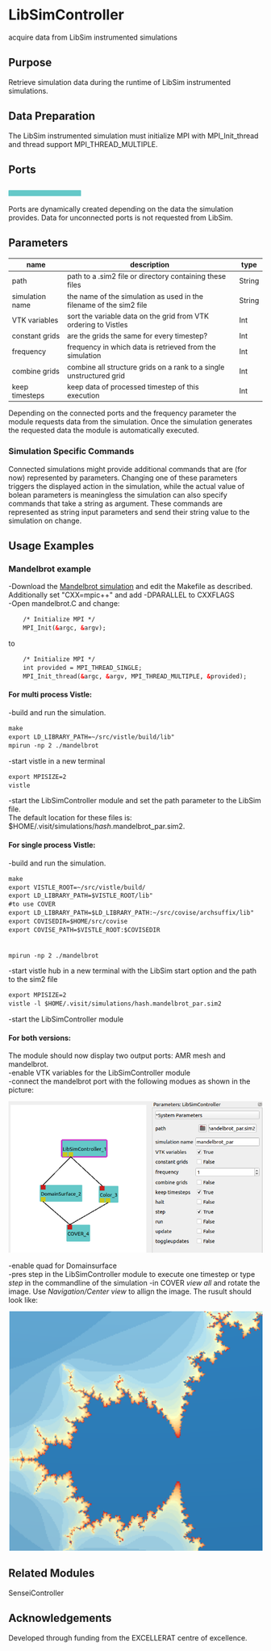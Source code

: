 
# LibSimController
acquire data from LibSim instrumented simulations

## Purpose

Retrieve simulation data during the runtime of LibSim instrumented simulations.

## Data Preparation
The LibSim instrumented simulation must initialize MPI with MPI_Init_thread and thread support MPI_THREAD_MULTIPLE.

## Ports


<svg width="102.8em" height="4.6em" >
<style>.text { font: normal 1.0em sans-serif;}tspan{ font: italic 1.0em sans-serif;}.moduleName{ font: bold 1.0em sans-serif;}</style>
<rect x="0em" y="0.8em" width="10.28em" height="3.0em" rx="0.1em" ry="0.1em" style="fill:#64c8c8ff;" />
<text x="0.2em" y="2.6500000000000004em" class="moduleName" >LibSimController</text></svg>

Ports are dynamically created depending on the data the simulation provides. Data for unconnected ports
is not requested from LibSim.


## Parameters
|name|description|type|
|-|-|-|
|path|path to a .sim2 file or directory containing these files|String|
|simulation name|the name of the simulation as used in the filename of the sim2 file |String|
|VTK variables|sort the variable data on the grid from VTK ordering to Vistles|Int|
|constant grids|are the grids the same for every timestep?|Int|
|frequency|frequency in which data is retrieved from the simulation|Int|
|combine grids|combine all structure grids on a rank to a single unstructured grid|Int|
|keep timesteps|keep data of processed timestep of this execution|Int|

Depending on the connected ports and the frequency parameter the module requests data from the simulation.
Once the simulation generates the requested data the module is automatically executed.

### Simulation Specific Commands
Connected simulations might provide additional commands that are (for now) represented by parameters. Changing one of these parameters triggers the displayed action in the simulation, while the actual value of bolean parameters is meaningless the simulation can also specify commands that take a string as argument. These commands are represented as string input parameters
and send their string value to the simulation on change.

## Usage Examples

### Mandelbrot example
-Download the [Mandelbrot simulation](https://www.visitusers.org/index.php?title=VisIt-tutorial-in-situ#Resources) and edit the Makefile as described. Additionally set "CXX=mpic++" and add -DPARALLEL to CXXFLAGS  
-Open mandelbrot.C and change:
```xml
    /* Initialize MPI */
    MPI_Init(&argc, &argv);
``` 
to
```xml
    /* Initialize MPI */
    int provided = MPI_THREAD_SINGLE;
    MPI_Init_thread(&argc, &argv, MPI_THREAD_MULTIPLE, &provided);
``` 
#### For multi process Vistle:
-build and run the simulation. 
```xml
make
export LD_LIBRARY_PATH=~/src/vistle/build/lib"
mpirun -np 2 ./mandelbrot
```

-start vistle in a new terminal
```xml
export MPISIZE=2
vistle
``` 
-start the LibSimController module and set the path parameter to the LibSim file.   
The default location for these files is:  
$HOME/.visit/simulations/*hash*.mandelbrot_par.sim2.  

#### For single process Vistle:
-build and run the simulation. 
```xml
make
export VISTLE_ROOT=~/src/vistle/build/
export LD_LIBRARY_PATH=$VISTLE_ROOT/lib"
#to use COVER
export LD_LIBRARY_PATH=$LD_LIBRARY_PATH:~/src/covise/archsuffix/lib"
export COVISEDIR=$HOME/src/covise
export COVISE_PATH=$VISTLE_ROOT:$COVISEDIR


mpirun -np 2 ./mandelbrot
```

-start vistle hub in a new terminal with the LibSim start option and the path to the sim2 file
```xml
export MPISIZE=2
vistle -l $HOME/.visit/simulations/hash.mandelbrot_par.sim2
``` 
-start the LibSimController module
#### For both versions:

The module should now display two output ports: AMR mesh and mandelbrot.  
-enable VTK variables for the LibSimController module  
-connect the mandelbrot port with the following modues as shown in the picture:

![](../../../module/general/LibSim/mandelbrot_map.png)

-enable quad for Domainsurface  
-pres step in the LibSimController module to execute one timestep or type *step* in the commandline of the simulation
-in COVER *view all* and rotate the image. Use *Navigation/Center view* to allign the image. The rusult should look like:

![](../../../module/general/LibSim/mandelbrot.png)

## Related Modules
SenseiController

## Acknowledgements
Developed through funding from the EXCELLERAT centre of excellence.
